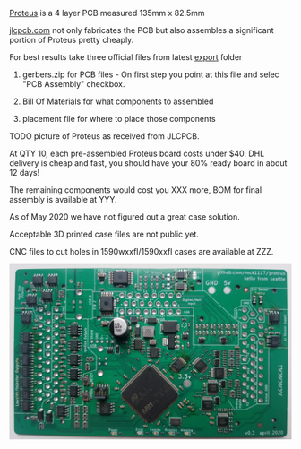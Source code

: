 
[Proteus](https://github.com/mck1117/proteus) is a 4 layer PCB measured 135mm x 82.5mm

[jlcpcb.com](http://www.jlcpcb.com) not only fabricates the PCB but also assembles a significant portion of Proteus pretty cheaply.

For best results take three official files from latest [export](https://github.com/mck1117/proteus/tree/master/export) folder

1) gerbers.zip for PCB files - On first step you point at this file and selec "PCB Assembly" checkbox.

2) Bill Of Materials for what components to assembled

3) placement file for where to place those components

TODO picture of Proteus as received from JLCPCB.

At QTY 10, each pre-assembled Proteus board costs under $40. DHL delivery is cheap and fast, you should have your 80% ready board in about 12 days!

The remaining components would cost you XXX more, BOM for final assembly is available at YYY.

As of May 2020 we have not figured out a great case solution.

Acceptable 3D printed case files are not public yet.

CNC files to cut holes in 1590wxxfl/1590xxfl cases are available at ZZZ.


![x](Hardware/Proteus/Hardware-Proteus-0.3.jpg)  